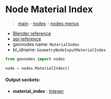 # Node Material Index

> [main](../structure.md) - [nodes](nodes.md) - [nodes menus](nodes_menus.md)

- [Blender reference](https://docs.blender.org/manual/en/latest/modeling/geometry_nodes/material/material_index.html)
- [api reference](https://docs.blender.org/api/current/bpy.types.GeometryNodeInputMaterialIndex.html)
- geonodes name: `MaterialIndex`
- bl_idname: `GeometryNodeInputMaterialIndex`

```python
from geonodes import nodes

node = nodes.MaterialIndex()
```

#### Output sockets:

- **material_index** : [Integer](Integer)

